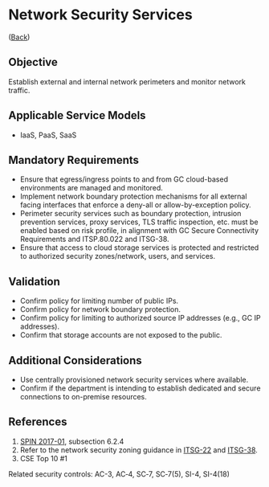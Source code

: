 # Network Security Services

([Back](../README.md))

## Objective

Establish external and internal network perimeters and monitor network traffic.

## Applicable Service Models

- IaaS, PaaS, SaaS

## Mandatory Requirements

- Ensure that egress/ingress points to and from GC cloud-based environments are managed and monitored.
- Implement network boundary protection mechanisms for all external facing interfaces that enforce a deny-all or allow-by-exception policy.
- Perimeter security services such as boundary protection, intrusion prevention services, proxy services, TLS traffic inspection, etc. must be enabled based on risk profile, in alignment with GC Secure Connectivity Requirements and ITSP.80.022 and ITSG-38.
- Ensure that access to cloud storage services is protected and restricted to authorized security zones/network, users, and services.

## Validation

- Confirm policy for limiting number of public IPs.
- Confirm policy for network boundary protection.
- Confirm policy for limiting to authorized source IP addresses (e.g., GC IP addresses).
- Confirm that storage accounts are not exposed to the public.

## Additional Considerations

- Use centrally provisioned network security services where available.
- Confirm if the department is intending to establish dedicated and secure connections to on-premise resources.

## References

1. [SPIN 2017-01](https://www.canada.ca/en/treasury-board-secretariat/services/access-information-privacy/security-identity-management/direction-secure-use-commercial-cloud-services-spin.html), subsection 6.2.4
2. Refer to the network security zoning guidance in [ITSG-22](https://cyber.gc.ca/en/guidance/baseline-security-requirements-network-security-zones-government-canada-itsg-22) and [ITSG-38](https://cyber.gc.ca/en/guidance/network-security-zoning-design-considerations-placement-services-within-zones-itsg-38).
3. CSE Top 10 #1

Related security controls: AC-3, AC‑4, SC‑7, SC‑7(5), SI-4, SI-4(18)
